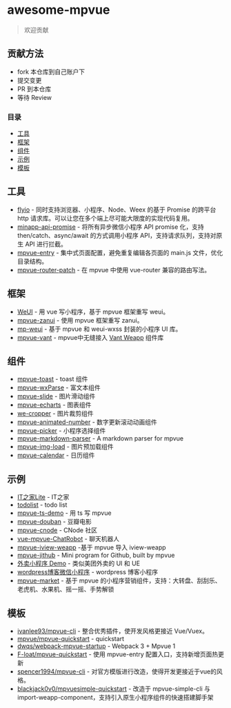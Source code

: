 # awesome-mpvue

> 欢迎贡献

## 贡献方法

* fork 本仓库到自己账户下
* 提交变更
* PR 到本仓库
* 等待 Review

### 目录

- [工具](#工具)
- [框架](#框架)
- [组件](#组件)
- [示例](#示例)
- [模板](#模板)

## 工具
* [flyio](https://github.com/wendux/fly/blob/master/README-CH.md) - 同时支持浏览器、小程序、Node、Weex 的基于 Promise 的跨平台 http 请求库。可以让您在多个端上尽可能大限度的实现代码复用。
* [minapp-api-promise](https://github.com/bigmeow/minapp-api-promise) - 将所有异步微信小程序 API promise 化，支持 then/catch、async/await 的方式调用小程序 API，支持请求队列，支持对原生 API 进行拦截。
* [mpvue-entry](https://github.com/F-loat/mpvue-entry) - 集中式页面配置，避免重复编辑各页面的 main.js 文件，优化目录结构。
* [mpvue-router-patch](https://github.com/F-loat/mpvue-router-patch) - 在 mpvue 中使用 vue-router 兼容的路由写法。

## 框架

* [WeUI](https://github.com/KuangPF/wxapp-vue) - 用 vue 写小程序，基于 mpvue 框架重写 weui。
* [mpvue-zanui](https://github.com/samwang1027/mpvue-zanui) - 使用 mpvue 框架重写 zanui。
* [mp-weui](https://github.com/youngluo/mp-weui) - 基于 mpvue 和 weui-wxss 封装的小程序 UI 库。
* [mpvue-vant](https://github.com/xxxsimons/mpvue-vant) - mpvue中无缝接入 [Vant Weapp](https://youzan.github.io/vant-weapp/#/intro) 组件库

## 组件

* [mpvue-toast](https://github.com/linrui1994/mpvue-toast) - toast 组件
* [mpvue-wxParse](https://github.com/F-loat/mpvue-wxParse) - 富文本组件
* [mpvue-slide](https://github.com/lulusir/mpvue-slide) - 图片滑动组件
* [mpvue-echarts](https://github.com/F-loat/mpvue-echarts) - 图表组件
* [we-cropper](https://github.com/we-plugin/we-cropper) - 图片裁剪组件
* [mpvue-animated-number](https://github.com/gaomd/mpvue-animated-number) - 数字更新滚动动画组件
* [mpvue-picker](https://github.com/KuangPF/mpvue-picker) - 小程序选择组件
* [mpvue-markdown-parser](https://github.com/dwqs/mpvue-markdown-parser) - A markdown parser for mpvue
* [mpvue-img-load](https://github.com/huangjinlin/mpvue-img-load) - 图片预加载组件
* [mpvue-calendar](https://github.com/Hzy0913/mpvue-calendar) - 日历组件

## 示例

* [IT之家Lite](https://github.com/F-loat/ithome-lite) - IT之家
* [todolist](https://github.com/tangsj/mpvue-todolist) - todo list
* [mpvue-ts-demo](https://github.com/WingGao/mpvue-ts-demo) - 用 ts 写 mpvue
* [mpvue-douban](https://github.com/mini-mpvue/mpvue-douban) - 豆瓣电影
* [mpvue-cnode](https://github.com/bowencool/mpvue-cnode) - CNode 社区
* [vue-mpvue-ChatRobot](https://github.com/zz570557024/vue-mpvue-ChatRobot) - 聊天机器人
* [mpvue-iview-weapp](https://github.com/wkl007/mpvue-iview-weapp) -基于 mpvue 导入 iview-weapp
* [mpvue-jithub](https://github.com/dwqs/mp-jithub) - Mini program for Github, built by mpvue
* [外卖小程序 Demo](https://github.com/WsmDyj/mpvue) - 类似美团外卖的 UI 和 UE
* [wordpress博客微信小程序](https://github.com/hualuoyixiao/wechat-wordpress-blog-mpvue) - wordpress 博客小程序
* [mpvue-market](https://github.com/wkl007/mpvue-market) - 基于 mpvue 的小程序营销组件，支持：大转盘、刮刮乐、老虎机、水果机、摇一摇、手势解锁

## 模板

* [ivanlee93/mpvue-cli](https://github.com/ivanlee93/mpvue-cli) - 整合优秀插件，使开发风格更接近 Vue/Vuex。
* [mpvue/mpvue-quickstart](https://github.com/mpvue/mpvue-quickstart) - quickstart
* [dwqs/webpack-mpvue-startup](https://github.com/dwqs/webpack-mpvue-startup) - Webpack 3 + Mpvue 1
* [F-loat/mpvue-quickstart](https://github.com/F-loat/mpvue-quickstart) - 使用 mpvue-entry 配置入口，支持新增页面热更新
* [spencer1994/mpvue-cli](https://github.com/spencer1994/mpvue-cli) - 对官方模版进行改造，使得开发更接近于vue的风格。
* [blackjack0v0/mpvuesimple-quickstart](https://github.com/blackjack0v0/mpvuesimple-quickstart) - 改造于 mpvue-simple-cli 与 import-weapp-component，支持引入原生小程序组件的快速搭建脚手架
